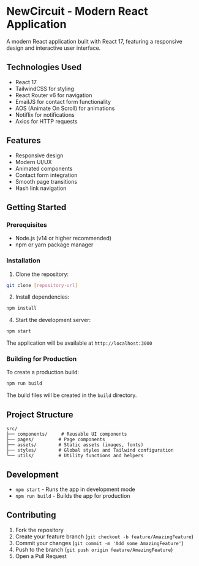 # NewCircuit - Modern React Application

A modern React application built with React 17, featuring a responsive design and interactive user interface.

## Technologies Used

- React 17
- TailwindCSS for styling
- React Router v6 for navigation
- EmailJS for contact form functionality
- AOS (Animate On Scroll) for animations
- Notiflix for notifications
- Axios for HTTP requests

## Features

- Responsive design
- Modern UI/UX
- Animated components
- Contact form integration
- Smooth page transitions
- Hash link navigation

## Getting Started

### Prerequisites

- Node.js (v14 or higher recommended)
- npm or yarn package manager

### Installation

1. Clone the repository:
```bash
git clone [repository-url]
```

2. Install dependencies:
```bash
npm install
```


4. Start the development server:
```bash
npm start
```

The application will be available at `http://localhost:3000`

### Building for Production

To create a production build:

```bash
npm run build
```

The build files will be created in the `build` directory.

## Project Structure

```
src/
├── components/     # Reusable UI components
├── pages/         # Page components
├── assets/        # Static assets (images, fonts)
├── styles/        # Global styles and Tailwind configuration
└── utils/         # Utility functions and helpers
```

## Development

- `npm start` - Runs the app in development mode
- `npm run build` - Builds the app for production

## Contributing

1. Fork the repository
2. Create your feature branch (`git checkout -b feature/AmazingFeature`)
3. Commit your changes (`git commit -m 'Add some AmazingFeature'`)
4. Push to the branch (`git push origin feature/AmazingFeature`)
5. Open a Pull Request

